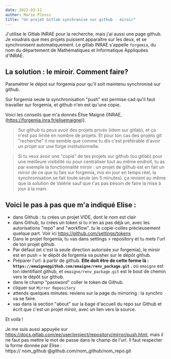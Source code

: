 ```yaml
---
date: 2022-03-11
author: Marie Plessz
title: "Un projet Gitlab synchronisé sur github - miroir"
---
```


J'utilise le Gitlab INRAE pour la recherche, mais j'ai aussi une page github.  
Je voudrais que mes projets puissent apparaître sur les deux, et se synchronisent automatiquement.
Le gitlab INRAE s'appelle `forgemia`, du nom du département de Mathématiques et Informatique Appliquées d'INRAE. 

## La solution : le miroir. Comment faire?

Paramétrer le dépot sur forgemia pour qu'il soit maintenu synchronisé sur github.

Sur forgemia seule la synchronisation "push" est permise cad qu'il faut travailler sur forgemia, et github n'en est qu'une copie.

Voici les conseils que m'a donnés Élise Maigné (INRAE, (https://forgemia.inra.fr/elisemaigne)). 

>Sur github tu peux avoir des projets privés (idem sur gitlab), et ça n'est pas limité en nombre de projets. 
>Et pour ton cas des projets git "recherche" il me semble que comme tu dis c'est préférable d'avoir un projet sur une forge institutionnelle. 

>Si tu veux avoir une "copie" de tes projets sur github (ou gitlab) pour une meilleure visibilité ou pour centraliser tout au même endroit, tu as par exemple la fonctionnalité miroir : un projet de github est en fait un miroir de ce que tu fais sur forgemia, mis en jour en temps réel, la synchronisation se fait toute seule (en 5 minutes). ça revient au même que la solution de Valérie sauf que t'as pas besoin de faire la mise à jour à la main. 

## Voici le pas à pas que m'a indiqué Elise :

- dans Github : tu crées un projet VIDE, dont le nom est clair
- dans Github, tu crées un token si tu n'en as pas déjà un, avec les autorisations  "repo" and "workflow". tu le copie-colles précieusement quelque part. Voir ici https://github.com/settings/tokens  
- Dans le projet forgemia, tu vas  dans settings > repository et tu mets l'url de ton projet github. 
- Par défaut (et c'est la seule direction autorisée sur forgemia), le miroir est en push = le dépôt de forgemia va pusher sur le dépôt github. 
- Préparer l'url: à partir de github. **Elle doit être de cette forme là : `https://emaigne@github.com/emaigne/renv_package.git` .** où `emaigne` est ton identifiant github, et `emaigne/renv_package.git` est le bout de chemin vers le dépôt sur github.
- dans le champ "password" coller le token de Github.
- cliquer sur `Mirror Repository`
- attends quelques minutes: reviens sur la page du mirroring : la synchro va se faire.
- vas dans la section "about" sur la bage d'accueil du repo sur Github et écrit que c'est un projet miroir, avec un lien vers la source.

Et voilà !

Je me suis aussi appuyée sur https://docs.gitlab.com/ee/user/project/repository/mirror/push.html, mais il ne faut pas mettre le mot de passe dans le champ de l'url. Il faut respecter la forme donnée par Elise :  
https:// nom_github @github.com/nom_github/nom_repo.git

